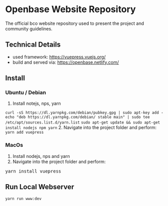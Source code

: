 # Openbase Website Repository
The official bco website repository used to present the project and community guidelines.

## Technical Details

* used framework: https://vuepress.vuejs.org/
* build and served via: https://openbase.netlify.com/

## Install

### Ubuntu / Debian

1. Install notejs, nps, yarn

```curl -sS https://dl.yarnpkg.com/debian/pubkey.gpg | sudo apt-key add -```
```echo "deb https://dl.yarnpkg.com/debian/ stable main" | sudo tee /etc/apt/sources.list.d/yarn.list```
```sudo apt-get update && sudo apt-get install nodejs npm yarn```
2. Navigate into the project folder and perform:
```yarn add vuepress```

### MacOs

1. Install nodejs, nps and yarn
2. Navigate into the project folder and perform:
<pre>yarn install vuepress</pre>

## Run Local Webserver
```yarn run www:dev```
